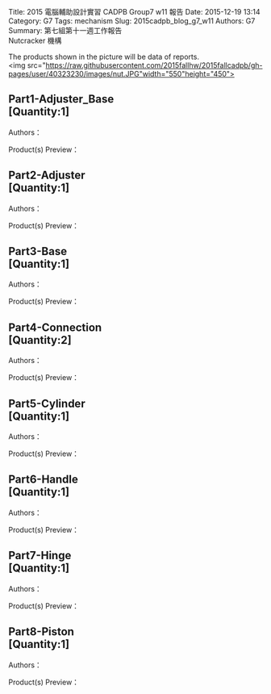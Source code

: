 Title: 2015 電腦輔助設計實習 CADPB Group7 w11 報告
Date: 2015-12-19 13:14
Category: G7
Tags: mechanism
Slug: 2015cadpb_blog_g7_w11
Authors: G7
Summary: 第七組第十一週工作報告<br />Nutcracker 機構

The products shown in the picture will be data of reports.
<br>
<img src="https://raw.githubusercontent.com/2015fallhw/2015fallcadpb/gh-pages/user/40323230/images/nut.JPG"width="550"height="450">
<br>
<h2>Part1-Adjuster_Base</br>[Quantity:1]</h2>

Authors：

Product(s) Preview：


<h2>Part2-Adjuster</br>[Quantity:1]</h2>

Authors：

Product(s) Preview：


<h2>Part3-Base</br>[Quantity:1]</h2>

Authors：

Product(s) Preview：


<h2>Part4-Connection</br>[Quantity:2]</h2>

Authors：

Product(s) Preview：


<h2>Part5-Cylinder</br>[Quantity:1]</h2>

Authors：

Product(s) Preview：


<h2>Part6-Handle</br>[Quantity:1]</h2>

Authors：

Product(s) Preview：


<h2>Part7-Hinge</br>[Quantity:1]</h2>

Authors：

Product(s) Preview：


<h2>Part8-Piston</br>[Quantity:1]</h2>

Authors：

Product(s) Preview：

